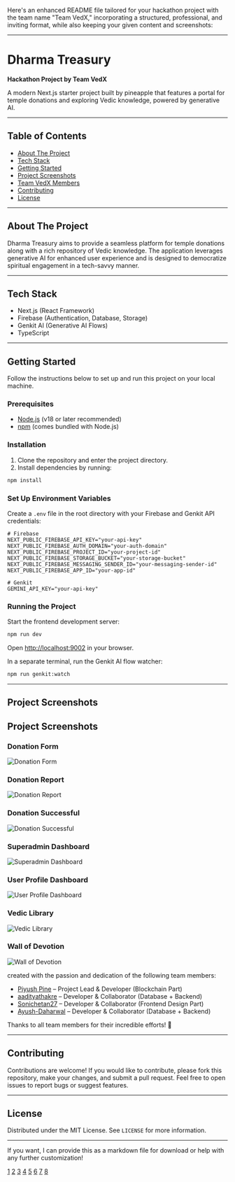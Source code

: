 Here's an enhanced README file tailored for your hackathon project with the team name "Team VedX," incorporating a structured, professional, and inviting format, while also keeping your given content and screenshots:

***

# Dharma Treasury

**Hackathon Project by Team VedX**

A modern Next.js starter project built by pineapple that features a portal for temple donations and exploring Vedic knowledge, powered by generative AI.

***

## Table of Contents

- [About The Project](#about-the-project)
- [Tech Stack](#tech-stack)
- [Getting Started](#getting-started)
- [Project Screenshots](#project-screenshots)
- [Team VedX Members](#team-vedx-members)
- [Contributing](#contributing)
- [License](#license)

***

## About The Project

Dharma Treasury aims to provide a seamless platform for temple donations along with a rich repository of Vedic knowledge. The application leverages generative AI for enhanced user experience and is designed to democratize spiritual engagement in a tech-savvy manner.

***

## Tech Stack

- Next.js (React Framework)
- Firebase (Authentication, Database, Storage)
- Genkit AI (Generative AI Flows)
- TypeScript

***

## Getting Started

Follow the instructions below to set up and run this project on your local machine.

### Prerequisites

- [Node.js](https://nodejs.org/) (v18 or later recommended)
- [npm](https://www.npmjs.com/) (comes bundled with Node.js)

### Installation

1. Clone the repository and enter the project directory.
2. Install dependencies by running:

```bash
npm install
```

### Set Up Environment Variables

Create a `.env` file in the root directory with your Firebase and Genkit API credentials:

```
# Firebase
NEXT_PUBLIC_FIREBASE_API_KEY="your-api-key"
NEXT_PUBLIC_FIREBASE_AUTH_DOMAIN="your-auth-domain"
NEXT_PUBLIC_FIREBASE_PROJECT_ID="your-project-id"
NEXT_PUBLIC_FIREBASE_STORAGE_BUCKET="your-storage-bucket"
NEXT_PUBLIC_FIREBASE_MESSAGING_SENDER_ID="your-messaging-sender-id"
NEXT_PUBLIC_FIREBASE_APP_ID="your-app-id"

# Genkit
GEMINI_API_KEY="your-api-key"
```

### Running the Project

Start the frontend development server:

```bash
npm run dev
```

Open [http://localhost:9002](http://localhost:9002) in your browser.

In a separate terminal, run the Genkit AI flow watcher:

```bash
npm run genkit:watch
```

***

## Project Screenshots

## Project Screenshots

### Donation Form
![Donation Form](https://raw.githubusercontent.com/piyush-pine/studio/main/Projects%20Screenshot/DonationForm.png)

### Donation Report
![Donation Report](https://raw.githubusercontent.com/piyush-pine/studio/main/Projects%20Screenshot/DonationReport.png)

### Donation Successful
![Donation Successful](https://raw.githubusercontent.com/piyush-pine/studio/main/Projects%20Screenshot/DonationSuccessful.png)

### Superadmin Dashboard
![Superadmin Dashboard](https://raw.githubusercontent.com/piyush-pine/studio/main/Projects%20Screenshot/SuperadminDashboad.png)

### User Profile Dashboard
![User Profile Dashboard](https://raw.githubusercontent.com/piyush-pine/studio/main/Projects%20Screenshot/UsereprofileDashboad.png)

### Vedic Library
![Vedic Library](https://raw.githubusercontent.com/piyush-pine/studio/main/Projects%20Screenshot/VedicLibrary.png)

### Wall of Devotion
![Wall of Devotion](https://raw.githubusercontent.com/piyush-pine/studio/main/Projects%20Screenshot/WallofDevotion.png)


 created with the passion and dedication of the following team members:

- [Piyush Pine](https://github.com/piyush-pine) – Project Lead & Developer (Blockchain Part)  
- [aadityathakre](https://github.com/aadityathakre) – Developer & Collaborator (Database + Backend)  
- [Sonichetan27](https://github.com/Sonichetan27) – Developer & Collaborator (Frontend Design Part)  
- [Ayush-Daharwal](https://github.com/Ayush-Daharwal) – Developer & Collaborator (Database + Backend)  

Thanks to all team members for their incredible efforts! 🚀

***

## Contributing

Contributions are welcome! If you would like to contribute, please fork this repository, make your changes, and submit a pull request. Feel free to open issues to report bugs or suggest features.

***

## License

Distributed under the MIT License. See `LICENSE` for more information.

***

If you want, I can provide this as a markdown file for download or help with any further customization!

[1](https://github.com/othneildrew/Best-README-Template)
[2](https://github.com/sahat/hackathon-starter/blob/master/README.md)
[3](https://dev.to/sumonta056/github-readme-template-for-personal-projects-3lka)
[4](https://bulldogjob.com/readme/how-to-write-a-good-readme-for-your-github-project)
[5](https://dbader.org/blog/write-a-great-readme-for-your-github-project)
[6](https://dev.to/zand/a-comprehensive-and-user-friendly-project-readmemd-template-2ei8)
[7](https://www.reddit.com/r/programming/comments/l0mgcy/github_readme_templates_creating_a_good_readme_is/)
[8](https://devpost.com/software/readme-template)
